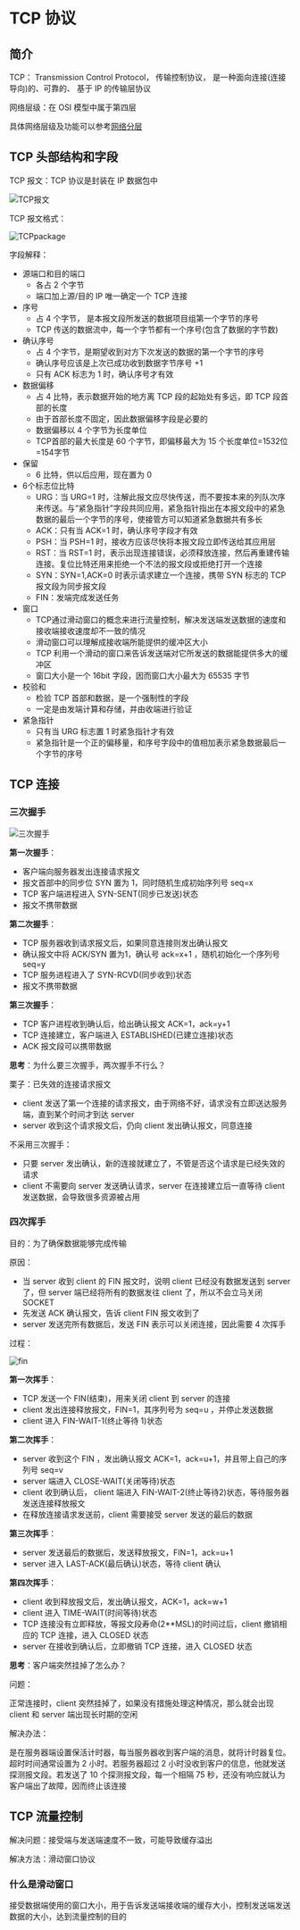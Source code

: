 # TCP 协议

## 简介

TCP： Transmission Control Protocol， 传输控制协议， 是一种面向连接(连接导向)的、可靠的、 基于 IP 的传输层协议 

网络层级：在 OSI 模型中属于第四层

具体网络层级及功能可以参考[网络分层](/basic-skills/network/网络分层/)

## TCP 头部结构和字段

TCP 报文：TCP 协议是封装在 IP 数据包中

![TCP报文](./images/tcp报文.png)

TCP 报文格式：

![TCPpackage](./images/TCP1.png)

字段解释：

+ 源端口和目的端口
  + 各占 2 个字节
  + 端口加上源/目的 IP 唯一确定一个 TCP 连接
+ 序号
  + 占 4 个字节， 是本报文段所发送的数据项目组第一个字节的序号 
  +  TCP 传送的数据流中，每一个字节都有一个序号(包含了数据的字节数)
+ 确认序号
  +  占 4 个字节，是期望收到对方下次发送的数据的第一个字节的序号 
  +  确认序号应该是上次已成功收到数据字节序号 +1 
  +  只有 ACK 标志为 1 时，确认序号才有效 
+ 数据偏移
  +  占 4 比特，表示数据开始的地方离 TCP 段的起始处有多远，即 TCP 段首部的长度
  +   由于首部长度不固定，因此数据偏移字段是必要的 
  +  数据偏移以 4 个字节为长度单位
  +  TCP首部的最大长度是 60 个字节，即偏移最大为 15 个长度单位=1532位=154字节 
+ 保留
  +  6 比特，供以后应用，现在置为 0 
+ 6个标志位比特
  + URG：当 URG=1 时，注解此报文应尽快传送，而不要按本来的列队次序来传送。与“紧急指针”字段共同应用，紧急指针指出在本报文段中的紧急数据的最后一个字节的序号，使接管方可以知道紧急数据共有多长
  +  ACK：只有当 ACK=1 时，确认序号字段才有效
  +  PSH：当 PSH=1 时，接收方应该尽快将本报文段立即传送给其应用层
  +  RST：当 RST=1 时，表示出现连接错误，必须释放连接，然后再重建传输连接。复位比特还用来拒绝一个不法的报文段或拒绝打开一个连接
  +  SYN：SYN=1,ACK=0 时表示请求建立一个连接，携带 SYN 标志的 TCP 报文段为同步报文段 
  +  FIN：发端完成发送任务
+ 窗口
  +  TCP通过滑动窗口的概念来进行流量控制，解决发送端发送数据的速度和接收端接收速度却不一致的情况 
  +  滑动窗口可以理解成接收端所能提供的缓冲区大小
  + TCP 利用一个滑动的窗口来告诉发送端对它所发送的数据能提供多大的缓冲区
  +  窗口大小是一个 16bit 字段，因而窗口大小最大为 65535 字节 
+ 校验和
  +  检验 TCP 首部和数据，是一个强制性的字段 
  +  一定是由发端计算和存储，并由收端进行验证
+ 紧急指针
  +  只有当 URG 标志置 1 时紧急指针才有效 
  +  紧急指针是一个正的偏移量，和序号字段中的值相加表示紧急数据最后一个字节的序号 

## TCP 连接

### 三次握手

![三次握手](./images/三次握手.png)

**第一次握手**：

+ 客户端向服务器发出连接请求报文
+ 报文首部中的同步位 SYN 置为 1，同时随机生成初始序列号 seq=x
+ TCP 客户端进程进入 SYN-SENT(同步已发送)状态
+ 报文不携带数据

**第二次握手**：

+ TCP 服务器收到请求报文后，如果同意连接则发出确认报文
+ 确认报文中将 ACK/SYN 置为1，确认号 ack=x+1 ，随机初始化一个序列号 seq=y
+ TCP 服务进程进入了 SYN-RCVD(同步收到)状态
+ 报文不携带数据

**第三次握手**：

+ TCP 客户进程收到确认后，给出确认报文  ACK=1，ack=y+1 
+ TCP 连接建立，客户端进入 ESTABLISHED(已建立连接)状态 
+  ACK 报文段可以携带数据

**思考**：为什么要三次握手，两次握手不行么？

栗子：已失效的连接请求报文

+ client 发送了第一个连接的请求报文，由于网络不好，请求没有立即送达服务端，直到某个时间才到达 server
+ server 收到这个请求报文后，仍向 client 发出确认报文，同意连接

不采用三次握手：

+ 只要 server 发出确认，新的连接就建立了，不管是否这个请求是已经失效的请求
+ client 不需要向 server 发送确认请求，server 在连接建立后一直等待 client 发送数据，会导致很多资源被占用

### 四次挥手

目的：为了确保数据能够完成传输

原因：

+ 当 server 收到 client 的 FIN 报文时，说明 client 已经没有数据发送到 server 了，但 server 端已经将所有的数据发往 client 了，所以不会立马关闭 SOCKET 
+ 先发送 ACK 确认报文，告诉 client FIN 报文收到了
+ server 发送完所有数据后，发送 FIN 表示可以关闭连接，因此需要 4 次挥手

过程：

![fin](./images/tcp-fin.png)

**第一次挥手**：

+ TCP 发送一个 FIN(结束)，用来关闭 client 到 server 的连接
+ client 发出连接释放报文，FIN=1，其序列号为 seq=u ，并停止发送数据
+ client 进入 FIN-WAIT-1(终止等待 1)状态

**第二次挥手**：

+ server 收到这个 FIN ，发出确认报文 ACK=1，ack=u+1，并且带上自己的序列号 seq=v
+ server 端进入 CLOSE-WAIT(关闭等待)状态
+ client 收到确认后， client 端进入 FIN-WAIT-2(终止等待2)状态，等待服务器发送连接释放报文
+ 在释放连接请求发送前，client 需要接受 server 发送的最后的数据

**第三次挥手**：

+ server 发送最后的数据后，发送释放报文，FIN=1，ack=u+1
+ server 进入 LAST-ACK(最后确认)状态，等待 client 确认

**第四次挥手**：

+ client 收到释放报文后，发出确认报文，ACK=1，ack=w+1
+ client 进入 TIME-WAIT(时间等待)状态
+ TCP 连接没有立即释放，等报文段寿命(2**MSL)的时间过后，client 撤销相应的 TCP 连接，进入 CLOSED 状态
+ server 在接收到确认后，立即撤销 TCP 连接，进入 CLOSED 状态

**思考**：客户端突然挂掉了怎么办？

 问题：

正常连接时，client 突然挂掉了，如果没有措施处理这种情况，那么就会出现 client 和 server 端出现长时期的空闲

解决办法：

是在服务器端设置保活计时器，每当服务器收到客户端的消息，就将计时器复位。超时时间通常设置为 2 小时。若服务器超过 2 小时没收到客户的信息，他就发送探测报文段。若发送了 10 个探测报文段，每一个相隔 75 秒，还没有响应就认为客户端出了故障，因而终止该连接

## TCP 流量控制

解决问题：接受端与发送端速度不一致，可能导致缓存溢出

解决方法：滑动窗口协议

### 什么是滑动窗口

接受数据端使用的窗口大小，用于告诉发送端接收端的缓存大小，控制发送端发送数据的大小，达到流量控制的目的

